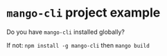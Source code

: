 `mango-cli` project example
===========================

Do you have `mango-cli` installed globally?

If not: `npm install -g mango-cli` then `mango build`
